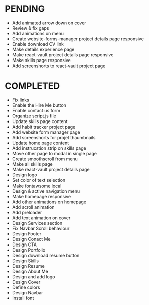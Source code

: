 # PENDING
- Add animated arrow down on cover
- Review & fix gaps
- Add animations on menu
- Create website-forms-manager project details page responsive
- Enable download CV link
- Make details experience page
- Make react-vault project details page responsive
- Make skills page responsive
- Add screenshorts to react-vault project page

# COMPLETED
- Fix links
- Enable the Hire Me button
- Enable contact us form
- Organize script.js file
- Update skills page content
- Add habit tracker project page
- Add website form manager page
- Add screenshorts for projet thaumbnails
- Update home page content
- Add instrucstion strip on skills page
- Move other page to modal in single page
- Create smoothscroll from menu
- Make all skills page
- Make react-vault project details page
- Design logo
- Set color of text selection
- Make fontawsome local
- Design & active navigation menu
- Make homepage responsive
- Add other animations on homepage
- Add scroll animation
- Add preloader
- Add text animation on cover
- Design Services section
- Fix Navbar Scroll behaviour
- Design Footer
- Design Conact Me
- Design CTA
- Design Portfolio
- Design download resume button
- Design Skills
- Design Resume
- Design About Me
- Design and add logo
- Design Cover
- Define colors
- Design Navbar
- Install font